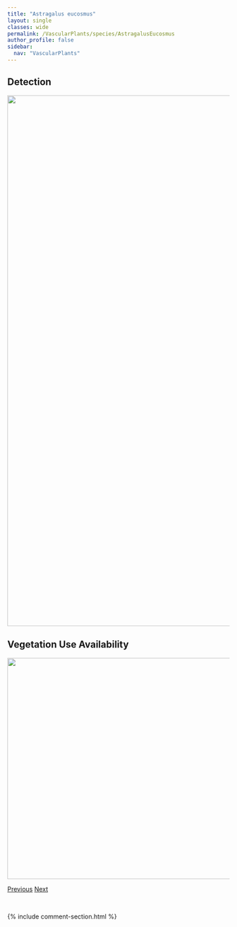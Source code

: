```yaml
---
title: "Astragalus eucosmus"
layout: single
classes: wide
permalink: /VascularPlants/species/AstragalusEucosmus
author_profile: false
sidebar:
  nav: "VascularPlants"
---
```


<h2>Detection</h2>

<a href="https://drive.google.com/uc?export=view&id=1g2TWKPxv0PY9dAVYp_eLmlqDzqYx4Rvm">
<img src="https://drive.google.com/uc?export=view&id=1g2TWKPxv0PY9dAVYp_eLmlqDzqYx4Rvm" height = "1200" width = "800">
</a>


<h2>Vegetation Use Availability</h2>

<a href="https://drive.google.com/uc?export=view&id=13vOt1DQcmuVbJLcp6eHX_tfDquTzEm81">
<img src="https://drive.google.com/uc?export=view&id=13vOt1DQcmuVbJLcp6eHX_tfDquTzEm81" height = "500" width = "1000">
</a>


<a href="/DevelopmentWebsite/VascularPlants/species/AstragalusDrummondii" class="pagination--pager" title="Astragalus drummondii">Previous</a> <a href="/DevelopmentWebsite/VascularPlants/species/AstragalusFlexuosus" class="pagination--pager" title="Slender Milk Vetch">Next</a>

<p>&nbsp;</p>

{% include comment-section.html %}
